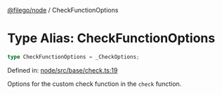 [@filego/node](../README.md) / CheckFunctionOptions

# Type Alias: CheckFunctionOptions

```ts
type CheckFunctionOptions = _CheckOptions;
```

Defined in: [node/src/base/check.ts:19](https://github.com/alpheustangs/filego.js/blob/2a25fe3fdc1a0816f27fbb873f77aac511984242/packages/node/src/base/check.ts#L19)

Options for the custom check function in the `check` function.
